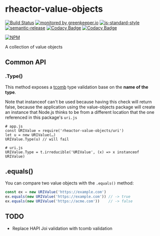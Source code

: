 # rheactor-value-objects

[![Build Status](https://travis-ci.org/ResourcefulHumans/rheactor-value-objects.svg?branch=master)](https://travis-ci.org/ResourcefulHumans/rheactor-value-objects)
[![monitored by greenkeeper.io](https://img.shields.io/badge/greenkeeper.io-monitored-brightgreen.svg)](http://greenkeeper.io/) 
[![js-standard-style](https://img.shields.io/badge/code%20style-standard-brightgreen.svg)](http://standardjs.com/)
[![semantic-release](https://img.shields.io/badge/semver-semantic%20release-e10079.svg)](https://github.com/semantic-release/semantic-release)
[![Codacy Badge](https://api.codacy.com/project/badge/Grade/854f1c8c7c144cb48c2e6b74fd64c9b4)](https://www.codacy.com/app/ResourcefulHumans/rheactor-value-objects?utm_source=github.com&amp;utm_medium=referral&amp;utm_content=ResourcefulHumans/rheactor-value-objects&amp;utm_campaign=Badge_Grade)
[![Codacy Badge](https://api.codacy.com/project/badge/Coverage/854f1c8c7c144cb48c2e6b74fd64c9b4)](https://www.codacy.com/app/ResourcefulHumans/rheactor-value-objects?utm_source=github.com&amp;utm_medium=referral&amp;utm_content=ResourcefulHumans/rheactor-value-objects&amp;utm_campaign=Badge_Coverage)

[![NPM](https://nodei.co/npm/rheactor-value-objects.png?downloads=true&downloadRank=true&stars=true)](https://nodei.co/npm/rheactor-value-objects/)

A collection of value objects

## Common API

### .Type()

This method exposes a [tcomb](https://github.com/gcanti/tcomb) type validation base on the **name of the type**.

Note that instanceof can't be used because having this check will return false, because the application using
the value-objects package will create an instance that Node.js thinks to be from a different location that the
one referenced in this package's `uri.js`

    # app.js
    const URIValue = require('rheactor-value-objects/uri')
    let u = new URIValue(…)
    URIValue.Type(u) // will fail
    
    # uri.js
    URIValue.Type = t.irreducible('URIValue', (x) => x instanceof URIValue)
  
## .equals()

You can compare two value objects with the `.equals()` method:

```javascript
const ex = new URIValue('https://example.com') 
ex.equals(new URIValue('https://example.com')) // -> true
ex.equals(new URIValue('https://acme.com'))    // -> false
```
## TODO

- Replace HAPI Joi validation with tcomb validation
